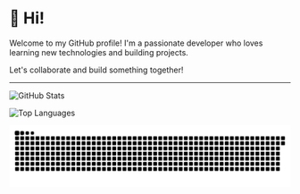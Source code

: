 # 👋 Hi!

Welcome to my GitHub profile! I'm a passionate developer who loves learning new technologies and building projects.

Let's collaborate and build something together!

---
![GitHub Stats](https://github-readme-stats.vercel.app/api?username=oddmaw&show_icons=true&theme=radical)

![Top Languages](https://github-readme-stats.vercel.app/api/top-langs/?username=oddmaw&layout=compact&theme=radical)

<picture align="center">
  <source media="(prefers-color-scheme: dark)" srcset="https://raw.githubusercontent.com/oddmaw/oddmaw/output/github-snake-dark.svg" />
  <source media="(prefers-color-scheme: light)" srcset="https://raw.githubusercontent.com/oddmaw/oddmaw/output/github-snake.svg" />
  <img alt="github-snake" src="https://raw.githubusercontent.com/oddmaw/oddmaw/output/github-snake.svg" />
</picture>
